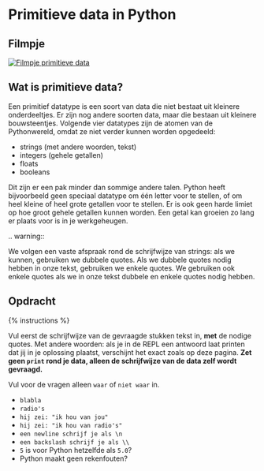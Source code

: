 # Primitieve data in Python

## Filmpje
[![Filmpje primitieve data](https://i9.ytimg.com/vi/VUVqrhjl-TE/mq2.jpg?sqp=CO7B7PMF&rs=AOn4CLDF9a5-SkZYMjA-APmSvblBThKJIA)](https://youtu.be/EuqAPuhXzOw)

## Wat is primitieve data?

Een primitief datatype is een soort van data die niet bestaat uit kleinere onderdeeltjes. Er zijn nog andere soorten data, maar die bestaan uit kleinere bouwsteentjes. Volgende vier datatypes zijn de atomen van de Pythonwereld, omdat ze niet verder kunnen worden opgedeeld:

* strings (met andere woorden, tekst)
* integers (gehele getallen)
* floats
* booleans

Dit zijn er een pak minder dan sommige andere talen. Python heeft bijvoorbeeld geen speciaal datatype om één letter voor te stellen, of om heel kleine of heel grote getallen voor te stellen. Er is ook geen harde limiet op hoe groot gehele getallen kunnen worden. Een getal kan groeien zo lang er plaats voor is in je werkgeheugen.

.. warning::

   We volgen een vaste afspraak rond de schrijfwijze van strings: als we kunnen, gebruiken we dubbele quotes. Als we dubbele quotes nodig hebben in onze tekst, gebruiken we enkele quotes. We gebruiken ook enkele quotes als we in onze tekst dubbele en enkele quotes nodig hebben.

## Opdracht
{% instructions %}

Vul eerst de schrijfwijze van de gevraagde stukken tekst in, **met** de nodige quotes. Met andere woorden: als je in de REPL een antwoord laat printen dat jij in je oplossing plaatst, verschijnt het exact zoals op deze pagina. **Zet geen `print` rond je data, alleen de schrijfwijze van de data zelf wordt gevraagd.**

Vul voor de vragen alleen `waar` of `niet waar` in.

* `blabla`
* `radio's`
* `hij zei: "ik hou van jou"`
* `hij zei: "ik hou van radio's"`
* `een newline schrijf je als \n`
* `een backslash schrijf je als \\`
* `5` is voor Python hetzelfde als `5.0`?
* Python maakt geen rekenfouten?
